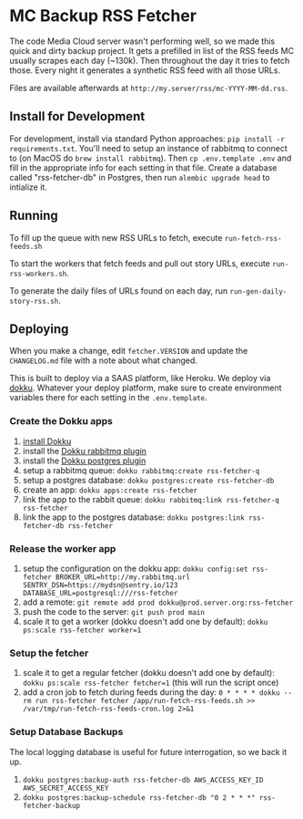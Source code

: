 MC Backup RSS Fetcher
=====================

The code Media Cloud server wasn't performing well, so we made this quick and dirty backup project. It gets a prefilled
in list of the RSS feeds MC usually scrapes each day (~130k). Then throughout the day it tries to fetch those. Every 
night it generates a synthetic RSS feed with all those URLs. 

Files are available afterwards at `http://my.server/rss/mc-YYYY-MM-dd.rss`.

Install for Development
-----------------------

For development, install via standard Python approaches: `pip install -r requirements.txt`.
You'll need to setup an instance of rabbitmq to connect to (on MacOS do `brew install rabbitmq`).
Then `cp .env.template .env` and fill in the appropriate info for each setting in that file.
Create a database called "rss-fetcher-db" in Postgres, then run `alembic upgrade head` to intialize it.

Running
-------

To fill up the queue with new RSS URLs to fetch, execute `run-fetch-rss-feeds.sh`

To start the workers that fetch feeds and pull out story URLs, execute `run-rss-workers.sh`.

To generate the daily files of URLs found on each day, run `run-gen-daily-story-rss.sh`.

Deploying
---------

When you make a change, edit `fetcher.VERSION` and update the `CHANGELOG.md` file with a note about what changed.

This is built to deploy via a SAAS platform, like Heroku. We deploy via [dokku](https://dokku.com). Whatever your deploy
platform, make sure to create environment variables there for each setting in the `.env.template`.

### Create the Dokku apps

1. [install Dokku](http://dokku.viewdocs.io/dokku/getting-started/installation/)
2. install the [Dokku rabbitmq plugin](https://github.com/dokku/dokku-rabbitmq)
3. install the [Dokku postgres plugin](https://github.com/dokku/dokku-postgres)
4. setup a rabbitmq queue: `dokku rabbitmq:create rss-fetcher-q`
5. setup a postgres database: `dokku postgres:create rss-fetcher-db`
6. create an app: `dokku apps:create rss-fetcher`
7. link the app to the rabbit queue: `dokku rabbitmq:link rss-fetcher-q rss-fetcher`
8. link the app to the postgres database: `dokku postgres:link rss-fetcher-db rss-fetcher`

### Release the worker app

1. setup the configuration on the dokku app: `dokku config:set rss-fetcher BROKER_URL=http://my.rabbitmq.url SENTRY_DSN=https://mydsn@sentry.io/123 DATABASE_URL=postgresql:///rss-fetcher`
2. add a remote: `git remote add prod dokku@prod.server.org:rss-fetcher`
4. push the code to the server: `git push prod main`
5. scale it to get a worker (dokku doesn't add one by default): `dokku ps:scale rss-fetcher worker=1`

### Setup the fetcher

1. scale it to get a regular fetcher (dokku doesn't add one by default): `dokku ps:scale rss-fetcher fetcher=1` (this will run the script once)
2. add a cron job to fetch during feeds during the day: `0 * * * * dokku --rm run rss-fetcher fetcher /app/run-fetch-rss-feeds.sh >> /var/tmp/run-fetch-rss-feeds-cron.log 2>&1`

### Setup Database Backups

The local logging database is useful for future interrogation, so we back it up.

1. `dokku postgres:backup-auth rss-fetcher-db AWS_ACCESS_KEY_ID AWS_SECRET_ACCESS_KEY`
2. `dokku postgres:backup-schedule rss-fetcher-db "0 2 * * *" rss-fetcher-backup`
